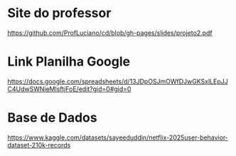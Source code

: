 # Site do professor
https://github.com/ProfLuciano/cd/blob/gh-pages/slides/projeto2.pdf

# Link Planilha Google
https://docs.google.com/spreadsheets/d/13JDpOSJmOWfDJwGKSxlLEpJJC4UdwSWNieMlsftjFoE/edit?gid=0#gid=0

# Base de Dados
https://www.kaggle.com/datasets/sayeeduddin/netflix-2025user-behavior-dataset-210k-records
